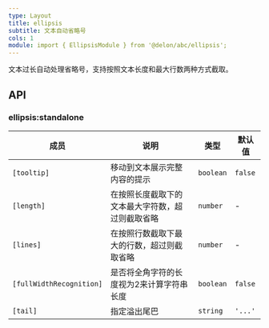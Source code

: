 ```yaml
---
type: Layout
title: ellipsis
subtitle: 文本自动省略号
cols: 1
module: import { EllipsisModule } from '@delon/abc/ellipsis';
---
```


文本过长自动处理省略号，支持按照文本长度和最大行数两种方式截取。

## API

### ellipsis:standalone

| 成员 | 说明 | 类型 | 默认值 |
|----|----|----|-----|
| `[tooltip]` | 移动到文本展示完整内容的提示 | `boolean` | `false` |
| `[length]` | 在按照长度截取下的文本最大字符数，超过则截取省略 | `number` | - |
| `[lines]` | 在按照行数截取下最大的行数，超过则截取省略 | `number` | - |
| `[fullWidthRecognition]` | 是否将全角字符的长度视为2来计算字符串长度 | `boolean` | `false` |
| `[tail]` | 指定溢出尾巴 | `string` | `'...'` |
